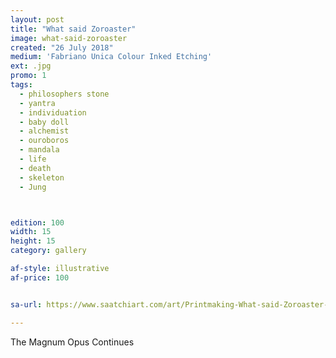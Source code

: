 ```yaml
---
layout: post
title: "What said Zoroaster"
image: what-said-zoroaster
created: "26 July 2018"
medium: 'Fabriano Unica Colour Inked Etching'
ext: .jpg
promo: 1
tags:
  - philosophers stone
  - yantra
  - individuation
  - baby doll
  - alchemist
  - ouroboros
  - mandala
  - life
  - death
  - skeleton
  - Jung



edition: 100
width: 15
height: 15
category: gallery

af-style: illustrative
af-price: 100


sa-url: https://www.saatchiart.com/art/Printmaking-What-said-Zoroaster-Limited-Edition-1-of-100/19454/4376938/view

---
```


The Magnum Opus Continues